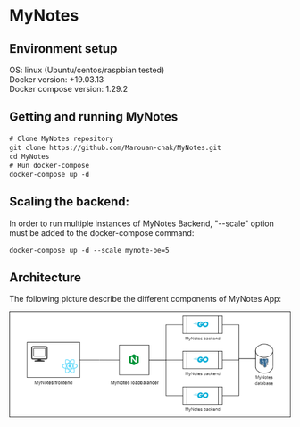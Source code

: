 # MyNotes
## Environment setup
OS: linux (Ubuntu/centos/raspbian tested)  
Docker version: +19.03.13  
Docker compose version: 1.29.2  
## Getting and running MyNotes  
```
# Clone MyNotes repository
git clone https://github.com/Marouan-chak/MyNotes.git
cd MyNotes
# Run docker-compose
docker-compose up -d
```
## Scaling the backend:  
In order to run multiple instances of MyNotes Backend, "--scale" option must be added to the docker-compose command:  
```
docker-compose up -d --scale mynote-be=5
```
## Architecture  
The following picture describe the different components of MyNotes App:

![alt text](https://github.com/Marouan-chak/MyNotes/blob/master/MyNotes.png?raw=true)
